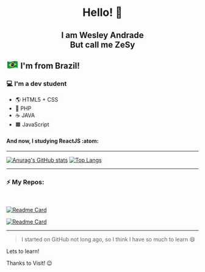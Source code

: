 <h1 align="center">Hello! 👋</h1>
<h2 align="center">I am Wesley Andrade<br>But call me ZeSy</h2>

## <img src="https://raw.githubusercontent.com/zesy/zesy/main/_flags.ico/brazil-flag-32.png"> I'm from Brazil!
### 💻 I'm a dev student
- 🌎 HTML5 + CSS
- 🐘 PHP
- ☕ JAVA
- 🟧 JavaScript
#### And now, I studying ReactJS :atom:
___

[![Anurag's GitHub stats](https://github-readme-stats.vercel.app/api?username=zesy&hide=contribs,prs&show_icons=true&theme=midnight-purple)](https://github.com/zesy)
[![Top Langs](https://github-readme-stats.vercel.app/api/top-langs/?username=zesy&theme=midnight-purple&layout=compact&hide=hack)](https://github.com/zesy)

___

### :zap: My Repos:

</br>

[![Readme Card](https://github-readme-stats.vercel.app/api/pin/?username=zesy&repo=projectopm&show_owner=true&theme=midnight-purple)](https://github.com/zesy/projectopm)

[![Readme Card](https://github-readme-stats.vercel.app/api/pin/?username=zesy&repo=IGTI-BootCamp_Projects&show_owner=true&)](https://github.com/zesy/IGTI-BootCamp_Projects)
  

<!-- My Project on University  with PHP(MVC - without frameworks)-> [OPMProject](https://github.com/zesy/projectopm)

My IGTI React BootCamp Projects and Challenges -> [IGTI BootCamp - React](https://github.com/zesy/IGTI-BootCamp_Projects) -->

___

> I started on GitHub not long ago, so I think I have so much to learn 😄


Lets to learn!

Thanks to Visit! 😉
